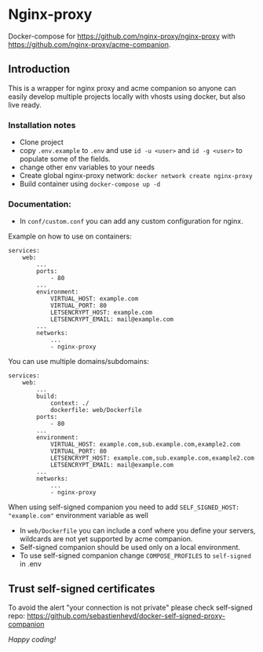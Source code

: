 # Nginx-proxy

Docker-compose for https://github.com/nginx-proxy/nginx-proxy with https://github.com/nginx-proxy/acme-companion.

## Introduction

This is a wrapper for nginx proxy and acme companion so anyone can easily develop multiple projects locally with vhosts
using docker, but also live ready.

### Installation notes

- Clone project
- copy `.env.example` to `.env` and use `id -u <user>` and `id -g <user>` to populate some of the fields.
- change other env variables to your needs
- Create global nginx-proxy network: `docker network create nginx-proxy`
- Build container using `docker-compose up -d`

### Documentation:

- In `conf/custom.conf` you can add any custom configuration for nginx.

Example on how to use on containers:

    services:
        web:
            ...
            ports:
                - 80
            ...
            environment:
                VIRTUAL_HOST: example.com
                VIRTUAL_PORT: 80
                LETSENCRYPT_HOST: example.com
                LETSENCRYPT_EMAIL: mail@example.com
            ...
            networks:
                ...
                - nginx-proxy

You can use multiple domains/subdomains:

    services:
        web:
            ...
            build:
                context: ./
                dockerfile: web/Dockerfile
            ports:
                - 80
            ...
            environment:
                VIRTUAL_HOST: example.com,sub.example.com,example2.com
                VIRTUAL_PORT: 80
                LETSENCRYPT_HOST: example.com,sub.example.com,example2.com
                LETSENCRYPT_EMAIL: mail@example.com
            ...
            networks:
                ...
                - nginx-proxy

When using self-signed companion you need to add `SELF_SIGNED_HOST: "example.com"` environment variable as well

- In `web/Dockerfile` you can include a conf where you define your servers, wildcards are not yet supported by acme
  companion.
- Self-signed companion should be used only on a local environment.
- To use self-signed companion change `COMPOSE_PROFILES` to `self-signed` in .env

## Trust self-signed certificates

To avoid the alert "your connection is not private" please check self-signed repo: https://github.com/sebastienheyd/docker-self-signed-proxy-companion

_Happy coding!_
